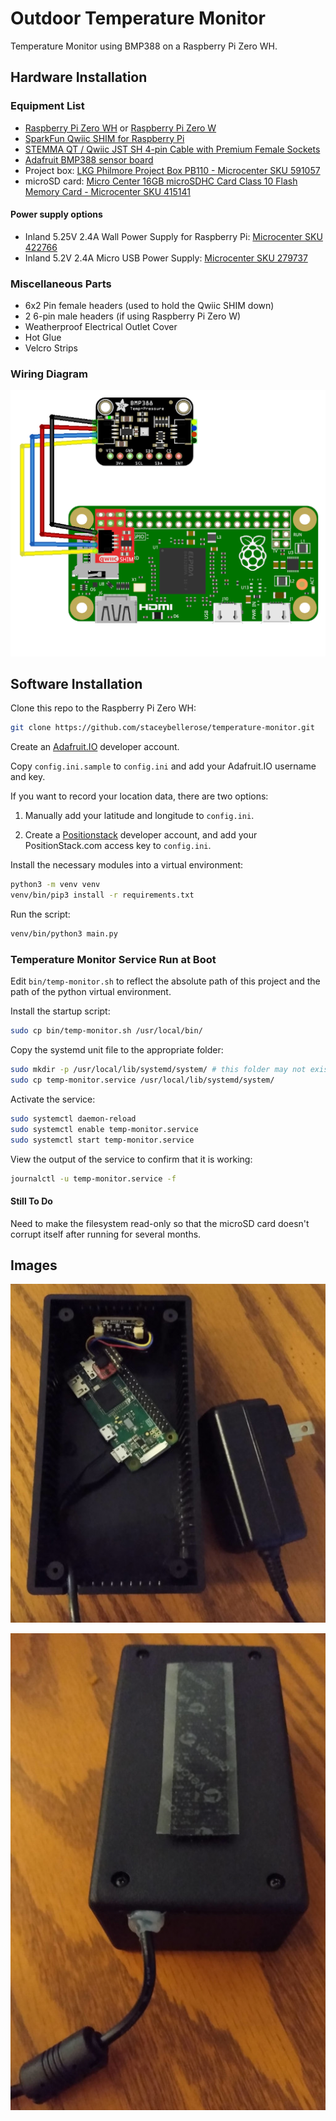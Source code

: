 # Outdoor Temperature Monitor

Temperature Monitor using BMP388 on a Raspberry Pi Zero WH.

<!--
SPDX-FileCopyrightText: © 2022 Stacey Adams <stacey.belle.rose [AT] gmail [DOT] com>
SPDX-License-Identifier: MIT
-->

## Hardware Installation

### Equipment List

* [Raspberry Pi Zero WH](https://www.adafruit.com/product/3708) or [Raspberry Pi Zero W](https://www.adafruit.com/product/3400)
* [SparkFun Qwiic SHIM for Raspberry Pi](https://www.sparkfun.com/products/15794)
* [STEMMA QT / Qwiic JST SH 4-pin Cable with Premium Female Sockets](https://www.adafruit.com/product/4397)
* [Adafruit BMP388 sensor board](https://www.adafruit.com/product/3966)
* Project box: [LKG Philmore Project Box PB110 - Microcenter SKU 591057](https://www.microcenter.com/product/662080/lkg-philmore-project-box-pb110)
* microSD card: [Micro Center 16GB microSDHC Card Class 10 Flash Memory Card - Microcenter SKU 415141](https://www.microcenter.com/product/486146/micro-center-16gb-microsdhc-card-class-10-flash-memory-card-with-adapter)

#### Power supply options

* Inland 5.25V 2.4A Wall Power Supply for Raspberry Pi: [Microcenter SKU 422766](https://www.microcenter.com/product/486582/inland-525v-24a-wall-power-supply-for-raspberry-pi-and-asus-tinker-board)
* Inland 5.2V 2.4A Micro USB Power Supply: [Microcenter SKU 279737](https://www.microcenter.com/product/637777/inland-52v-24a-micro-usb-power-supply)

### Miscellaneous Parts

* 6x2 Pin female headers (used to hold the Qwiic SHIM down)
* 2 6-pin male headers (if using Raspberry Pi Zero W)
* Weatherproof Electrical Outlet Cover
* Hot Glue
* Velcro Strips

### Wiring Diagram

![wiring](images/wiring_diagram.png)

## Software Installation

Clone this repo to the Raspberry Pi Zero WH:

```bash
git clone https://github.com/staceybellerose/temperature-monitor.git
```

Create an [Adafruit.IO](https://io.adafruit.com/) developer account.

Copy `config.ini.sample` to `config.ini` and add your Adafruit.IO username and
key.

If you want to record your location data, there are two options:

1. Manually add your latitude and longitude to `config.ini`.

1. Create a [Positionstack](https://positionstack.com/) developer account, and
add your PositionStack.com access key to `config.ini`.

Install the necessary modules into a virtual environment:

```bash
python3 -m venv venv
venv/bin/pip3 install -r requirements.txt
```

Run the script:

```bash
venv/bin/python3 main.py
```

### Temperature Monitor Service Run at Boot

Edit `bin/temp-monitor.sh` to reflect the absolute path of this project and the
path of the python virtual environment.

Install the startup script:

```bash
sudo cp bin/temp-monitor.sh /usr/local/bin/
```

Copy the systemd unit file to the appropriate folder:

```bash
sudo mkdir -p /usr/local/lib/systemd/system/ # this folder may not exist yet
sudo cp temp-monitor.service /usr/local/lib/systemd/system/
```

Activate the service:

```bash
sudo systemctl daemon-reload
sudo systemctl enable temp-monitor.service
sudo systemctl start temp-monitor.service
```

View the output of the service to confirm that it is working:

```bash
journalctl -u temp-monitor.service -f
```

#### Still To Do

Need to make the filesystem read-only so that the microSD card doesn't corrupt
itself after running for several months.

## Images

![open box](images/open_box.jpg)

![closed box](images/closed_box.jpg)
